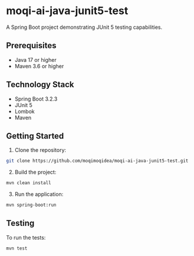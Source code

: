 # moqi-ai-java-junit5-test

A Spring Boot project demonstrating JUnit 5 testing capabilities.

## Prerequisites

- Java 17 or higher
- Maven 3.6 or higher

## Technology Stack

- Spring Boot 3.2.3
- JUnit 5
- Lombok
- Maven

## Getting Started

1. Clone the repository:
```bash
git clone https://github.com/moqimoqidea/moqi-ai-java-junit5-test.git
```

2. Build the project:
```bash
mvn clean install
```

3. Run the application:
```bash
mvn spring-boot:run
```

## Testing

To run the tests:
```bash
mvn test
```


